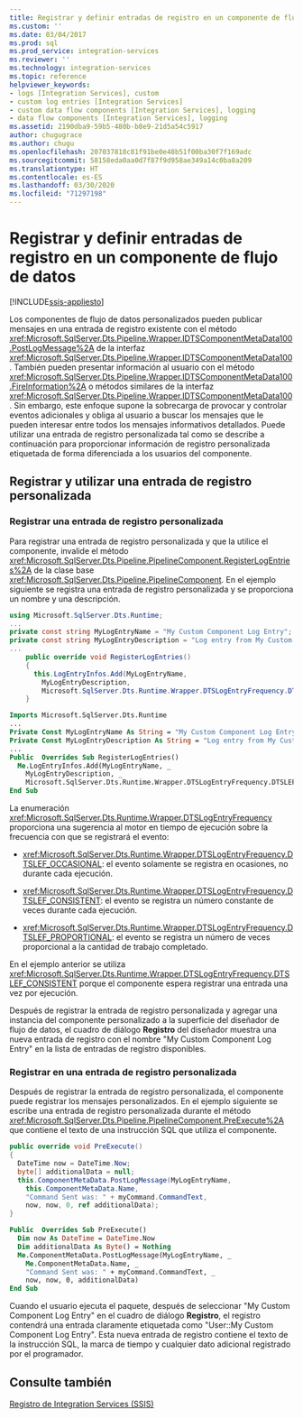 ```yaml
---
title: Registrar y definir entradas de registro en un componente de flujo de datos | Microsoft Docs
ms.custom: ''
ms.date: 03/04/2017
ms.prod: sql
ms.prod_service: integration-services
ms.reviewer: ''
ms.technology: integration-services
ms.topic: reference
helpviewer_keywords:
- logs [Integration Services], custom
- custom log entries [Integration Services]
- custom data flow components [Integration Services], logging
- data flow components [Integration Services], logging
ms.assetid: 2190dba9-59b5-480b-b8e9-21d5a54c5917
author: chugugrace
ms.author: chugu
ms.openlocfilehash: 207037818c81f91be0e48b51f00ba30f7f169adc
ms.sourcegitcommit: 58158eda0aa0d7f87f9d958ae349a14c0ba8a209
ms.translationtype: HT
ms.contentlocale: es-ES
ms.lasthandoff: 03/30/2020
ms.locfileid: "71297198"
---
```

# <a name="logging-and-defining-log-entries-in-a-data-flow-component"></a>Registrar y definir entradas de registro en un componente de flujo de datos

[!INCLUDE[ssis-appliesto](../../../includes/ssis-appliesto-ssvrpluslinux-asdb-asdw-xxx.md)]


  Los componentes de flujo de datos personalizados pueden publicar mensajes en una entrada de registro existente con el método <xref:Microsoft.SqlServer.Dts.Pipeline.Wrapper.IDTSComponentMetaData100.PostLogMessage%2A> de la interfaz <xref:Microsoft.SqlServer.Dts.Pipeline.Wrapper.IDTSComponentMetaData100>. También pueden presentar información al usuario con el método <xref:Microsoft.SqlServer.Dts.Pipeline.Wrapper.IDTSComponentMetaData100.FireInformation%2A> o métodos similares de la interfaz <xref:Microsoft.SqlServer.Dts.Pipeline.Wrapper.IDTSComponentMetaData100>. Sin embargo, este enfoque supone la sobrecarga de provocar y controlar eventos adicionales y obliga al usuario a buscar los mensajes que le pueden interesar entre todos los mensajes informativos detallados. Puede utilizar una entrada de registro personalizada tal como se describe a continuación para proporcionar información de registro personalizada etiquetada de forma diferenciada a los usuarios del componente.  
  
## <a name="registering-and-using-a-custom-log-entry"></a>Registrar y utilizar una entrada de registro personalizada  
  
### <a name="registering-a-custom-log-entry"></a>Registrar una entrada de registro personalizada  
 Para registrar una entrada de registro personalizada y que la utilice el componente, invalide el método <xref:Microsoft.SqlServer.Dts.Pipeline.PipelineComponent.RegisterLogEntries%2A> de la clase base <xref:Microsoft.SqlServer.Dts.Pipeline.PipelineComponent>. En el ejemplo siguiente se registra una entrada de registro personalizada y se proporciona un nombre y una descripción.  
  
```csharp  
using Microsoft.SqlServer.Dts.Runtime;  
...  
private const string MyLogEntryName = "My Custom Component Log Entry";  
private const string MyLogEntryDescription = "Log entry from My Custom Component ";  
...  
    public override void RegisterLogEntries()  
    {  
      this.LogEntryInfos.Add(MyLogEntryName,  
        MyLogEntryDescription,  
        Microsoft.SqlServer.Dts.Runtime.Wrapper.DTSLogEntryFrequency.DTSLEF_CONSISTENT);  
    }  
```  
  
```vb  
Imports Microsoft.SqlServer.Dts.Runtime  
...  
Private Const MyLogEntryName As String = "My Custom Component Log Entry"   
Private Const MyLogEntryDescription As String = "Log entry from My Custom Component "  
...  
Public  Overrides Sub RegisterLogEntries()   
  Me.LogEntryInfos.Add(MyLogEntryName, _  
    MyLogEntryDescription, _  
    Microsoft.SqlServer.Dts.Runtime.Wrapper.DTSLogEntryFrequency.DTSLEF_CONSISTENT)   
End Sub  
```  
  
 La enumeración <xref:Microsoft.SqlServer.Dts.Runtime.Wrapper.DTSLogEntryFrequency> proporciona una sugerencia al motor en tiempo de ejecución sobre la frecuencia con que se registrará el evento:  
  
-   <xref:Microsoft.SqlServer.Dts.Runtime.Wrapper.DTSLogEntryFrequency.DTSLEF_OCCASIONAL>: el evento solamente se registra en ocasiones, no durante cada ejecución.  
  
-   <xref:Microsoft.SqlServer.Dts.Runtime.Wrapper.DTSLogEntryFrequency.DTSLEF_CONSISTENT>: el evento se registra un número constante de veces durante cada ejecución.  
  
-   <xref:Microsoft.SqlServer.Dts.Runtime.Wrapper.DTSLogEntryFrequency.DTSLEF_PROPORTIONAL>: el evento se registra un número de veces proporcional a la cantidad de trabajo completado.  
  
 En el ejemplo anterior se utiliza <xref:Microsoft.SqlServer.Dts.Runtime.Wrapper.DTSLogEntryFrequency.DTSLEF_CONSISTENT> porque el componente espera registrar una entrada una vez por ejecución.  
  
 Después de registrar la entrada de registro personalizada y agregar una instancia del componente personalizado a la superficie del diseñador de flujo de datos, el cuadro de diálogo **Registro** del diseñador muestra una nueva entrada de registro con el nombre "My Custom Component Log Entry" en la lista de entradas de registro disponibles.  
  
### <a name="logging-to-a-custom-log-entry"></a>Registrar en una entrada de registro personalizada  
 Después de registrar la entrada de registro personalizada, el componente puede registrar los mensajes personalizados. En el ejemplo siguiente se escribe una entrada de registro personalizada durante el método <xref:Microsoft.SqlServer.Dts.Pipeline.PipelineComponent.PreExecute%2A> que contiene el texto de una instrucción SQL que utiliza el componente.  
  
```csharp  
public override void PreExecute()  
{  
  DateTime now = DateTime.Now;  
  byte[] additionalData = null;  
  this.ComponentMetaData.PostLogMessage(MyLogEntryName,  
    this.ComponentMetaData.Name,  
    "Command Sent was: " + myCommand.CommandText,  
    now, now, 0, ref additionalData);  
}  
```  
  
```vb  
Public  Overrides Sub PreExecute()   
  Dim now As DateTime = DateTime.Now   
  Dim additionalData As Byte() = Nothing   
  Me.ComponentMetaData.PostLogMessage(MyLogEntryName, _  
    Me.ComponentMetaData.Name, _  
    "Command Sent was: " + myCommand.CommandText, _  
    now, now, 0, additionalData)   
End Sub  
```  
  
 Cuando el usuario ejecuta el paquete, después de seleccionar "My Custom Component Log Entry" en el cuadro de diálogo **Registro**, el registro contendrá una entrada claramente etiquetada como "User::My Custom Component Log Entry". Esta nueva entrada de registro contiene el texto de la instrucción SQL, la marca de tiempo y cualquier dato adicional registrado por el programador.  
  
## <a name="see-also"></a>Consulte también  
 [Registro de Integration Services &#40;SSIS&#41;](../../../integration-services/performance/integration-services-ssis-logging.md)  
  
  
